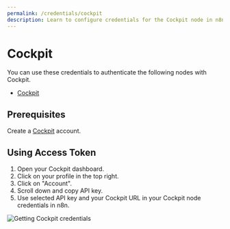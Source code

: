 ```yaml
---
permalink: /credentials/cockpit
description: Learn to configure credentials for the Cockpit node in n8n
---
```


# Cockpit

You can use these credentials to authenticate the following nodes with Cockpit.
- [Cockpit](../../nodes-library/nodes/Cockpit/README.md)

## Prerequisites

Create a [Cockpit](https://www.getcockpit.com/) account.

## Using Access Token

1. Open your Cockpit dashboard.
2. Click on your profile in the top right.
3. Click on "Account".
4. Scroll down and copy API key.
5. Use selected API key and your Cockpit URL in your Cockpit node credentials in n8n.


![Getting Cockpit credentials](REDACTED)

